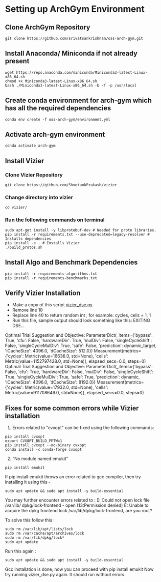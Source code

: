# Setting up ArchGym Environment

## Clone ArchGym Repository 
```shell
git clone https://github.com/srivatsankrishnan/oss-arch-gym.git
```
## Install Anaconda/ Miniconda if not already present
```
wget https://repo.anaconda.com/miniconda/Miniconda3-latest-Linux-x86_64.sh
chmod +x Miniconda3-latest-Linux-x86_64.sh
bash ./Miniconda3-latest-Linux-x86_64.sh -b -f -p /usr/local
```

## Create conda environment for arch-gym which has all the required dependencies
```
conda env create -f oss-arch-gym/environment.yml
```

## Activate arch-gym environment 
```
conda activate arch-gym
```

## Install Vizier 

### Clone Vizier Repository
```
git clone https://github.com/ShvetankPrakash/vizier
```

### Change directory into vizier 
```
cd vizier/
```

### Run the following commands on terminal 
```
sudo apt-get install -y libprotobuf-dev # Needed for proto libraries.
pip install -r requirements.txt --use-deprecated=legacy-resolver # Installs dependencies
pip install -e . # Installs Vizier
./build_protos.sh
```

## Install Algo and Benchmark Dependencies
```
pip install -r requirements-algorithms.txt
pip install -r requirements-benchmarks.txt
```

## Verify Vizier Installation 
- Make a copy of this script [vizier_dse.py](https://github.com/google/CFU-Playground/blob/main/proj/dse_template/vizier_dse.py)
- Remove line 10
- Replace line 40 to return random int ; for example: cycles, cells = 1, 1
- Run this file, sample output should look something like this:
EXITING DSE...

Optimal Trial Suggestion and Objective: ParameterDict(_items={'bypass': True, 'cfu': False, 'hardwareDiv': True, 'mulDiv': False, 'singleCycleShift': False, 'singleCycleMulDiv': True, 'safe': False, 'prediction': dynamic_target, 'iCacheSize': 4096.0, 'dCacheSize': 512.0}) Measurement(metrics={'cycles': Metric(value=16638.0, std=None), 'cells': Metric(value=1152797428.0, std=None)}, elapsed_secs=0.0, steps=0)
Optimal Trial Suggestion and Objective: ParameterDict(_items={'bypass': False, 'cfu': True, 'hardwareDiv': False, 'mulDiv': False, 'singleCycleShift': True, 'singleCycleMulDiv': True, 'safe': True, 'prediction': dynamic, 'iCacheSize': 4096.0, 'dCacheSize': 8192.0}) Measurement(metrics={'cycles': Metric(value=17932.0, std=None), 'cells': Metric(value=911708646.0, std=None)}, elapsed_secs=0.0, steps=0)

## Fixes for some common errors while Vizier installation 
1. Errors related to "cvxopt" can be fixed using the following commands:
```
pip install cvxopt
export CVXOPT_BUILD_FFTW=1
pip install cvxopt --no-binary cvxopt
conda install -c conda-forge cvxopt
```

2. “No module named emukit”
```
pip install emukit
```

If pip install emukit throws an error related to gcc compiler, then try installing it using this -
```
sudo apt update && sudo apt install -y build-essential
```

You may further encounter errors related to : E: Could not open lock file /var/lib/ dpkg/lock-frontend - open (13:Permission denied) E: Unable to acquire the dpkg frontend lock /var/lib/dpkg/lock-frontend, are you root?

To solve this follow this :
```
sudo rm /var/lib/apt/lists/lock
sudo rm /var/cache/apt/archives/lock
sudo rm /var/lib/dpkg/lock*
sudo apt update
```
Run this again : 
```
sudo apt update && sudo apt install -y build-essential 
```

Gcc installation is done, now you can proceed with pip install emukit 
Now try running vizier_dse.py again. It should run without errors. 
